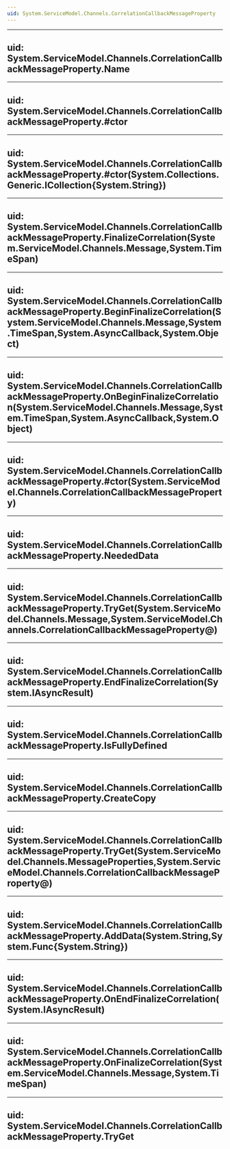 ```yaml
---
uid: System.ServiceModel.Channels.CorrelationCallbackMessageProperty
---
```


---
uid: System.ServiceModel.Channels.CorrelationCallbackMessageProperty.Name
---

---
uid: System.ServiceModel.Channels.CorrelationCallbackMessageProperty.#ctor
---

---
uid: System.ServiceModel.Channels.CorrelationCallbackMessageProperty.#ctor(System.Collections.Generic.ICollection{System.String})
---

---
uid: System.ServiceModel.Channels.CorrelationCallbackMessageProperty.FinalizeCorrelation(System.ServiceModel.Channels.Message,System.TimeSpan)
---

---
uid: System.ServiceModel.Channels.CorrelationCallbackMessageProperty.BeginFinalizeCorrelation(System.ServiceModel.Channels.Message,System.TimeSpan,System.AsyncCallback,System.Object)
---

---
uid: System.ServiceModel.Channels.CorrelationCallbackMessageProperty.OnBeginFinalizeCorrelation(System.ServiceModel.Channels.Message,System.TimeSpan,System.AsyncCallback,System.Object)
---

---
uid: System.ServiceModel.Channels.CorrelationCallbackMessageProperty.#ctor(System.ServiceModel.Channels.CorrelationCallbackMessageProperty)
---

---
uid: System.ServiceModel.Channels.CorrelationCallbackMessageProperty.NeededData
---

---
uid: System.ServiceModel.Channels.CorrelationCallbackMessageProperty.TryGet(System.ServiceModel.Channels.Message,System.ServiceModel.Channels.CorrelationCallbackMessageProperty@)
---

---
uid: System.ServiceModel.Channels.CorrelationCallbackMessageProperty.EndFinalizeCorrelation(System.IAsyncResult)
---

---
uid: System.ServiceModel.Channels.CorrelationCallbackMessageProperty.IsFullyDefined
---

---
uid: System.ServiceModel.Channels.CorrelationCallbackMessageProperty.CreateCopy
---

---
uid: System.ServiceModel.Channels.CorrelationCallbackMessageProperty.TryGet(System.ServiceModel.Channels.MessageProperties,System.ServiceModel.Channels.CorrelationCallbackMessageProperty@)
---

---
uid: System.ServiceModel.Channels.CorrelationCallbackMessageProperty.AddData(System.String,System.Func{System.String})
---

---
uid: System.ServiceModel.Channels.CorrelationCallbackMessageProperty.OnEndFinalizeCorrelation(System.IAsyncResult)
---

---
uid: System.ServiceModel.Channels.CorrelationCallbackMessageProperty.OnFinalizeCorrelation(System.ServiceModel.Channels.Message,System.TimeSpan)
---

---
uid: System.ServiceModel.Channels.CorrelationCallbackMessageProperty.TryGet
---
